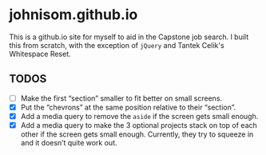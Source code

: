 # johnisom.github.io #

This is a github.io site for myself to aid in the Capstone job search. I built
this from scratch, with the exception of `jQuery` and Tantek Celik's
Whitespace Reset.

## TODOS ##

- [ ] Make the first “section” smaller to fit better on small screens.
- [x] Put the “chevrons” at the same position relative to their “section”.
- [x] Add a media query to remove the `aside` if the screen gets small enough.
- [x] Add a media query to make the 3 optional projects stack on top of each
      other if the screen gets small enough. Currently, they try to squeeze in
      and it doesn’t quite work out.
